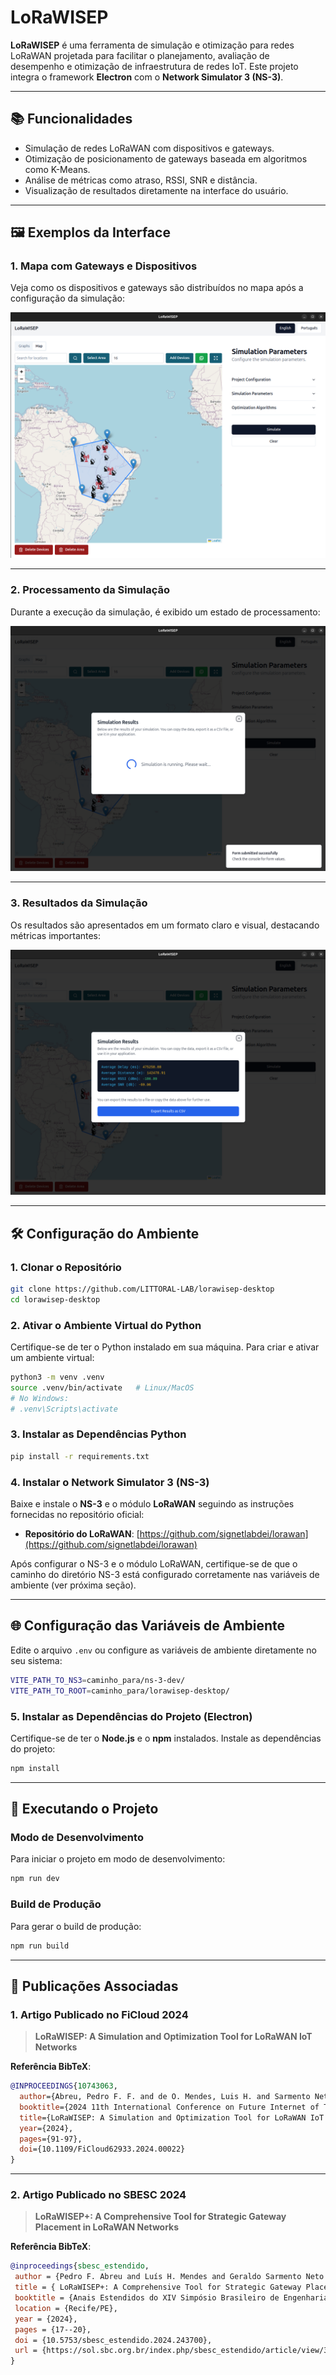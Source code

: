 # LoRaWISEP

**LoRaWISEP** é uma ferramenta de simulação e otimização para redes LoRaWAN projetada para facilitar o planejamento, avaliação de desempenho e otimização de infraestrutura de redes IoT. Este projeto integra o framework **Electron** com o **Network Simulator 3 (NS-3)**.

---

## 📚 Funcionalidades

- Simulação de redes LoRaWAN com dispositivos e gateways.
- Otimização de posicionamento de gateways baseada em algoritmos como K-Means.
- Análise de métricas como atraso, RSSI, SNR e distância.
- Visualização de resultados diretamente na interface do usuário.

---

## 🖼️ Exemplos da Interface

### 1. **Mapa com Gateways e Dispositivos**
Veja como os dispositivos e gateways são distribuídos no mapa após a configuração da simulação:

![Mapa com Gateways e Dispositivos](https://github.com/LITTORAL-LAB/lorawisep-desktop/blob/main/public/map.png)

---

### 2. **Processamento da Simulação**
Durante a execução da simulação, é exibido um estado de processamento:

![Processamento da Simulação](https://github.com/LITTORAL-LAB/lorawisep-desktop/blob/main/public/processing_simulation.png)

---

### 3. **Resultados da Simulação**
Os resultados são apresentados em um formato claro e visual, destacando métricas importantes:

![Resultados da Simulação](https://github.com/LITTORAL-LAB/lorawisep-desktop/blob/main/public/results.png)

---

## 🛠️ Configuração do Ambiente

### 1. Clonar o Repositório
```bash
git clone https://github.com/LITTORAL-LAB/lorawisep-desktop
cd lorawisep-desktop
```

### 2. Ativar o Ambiente Virtual do Python

Certifique-se de ter o Python instalado em sua máquina. Para criar e ativar um ambiente virtual:
```bash
python3 -m venv .venv
source .venv/bin/activate   # Linux/MacOS
# No Windows:
# .venv\Scripts\activate
```

### 3. Instalar as Dependências Python
```bash
pip install -r requirements.txt
```

### 4. Instalar o Network Simulator 3 (NS-3)

Baixe e instale o **NS-3** e o módulo **LoRaWAN** seguindo as instruções fornecidas no repositório oficial:
- **Repositório do LoRaWAN**: [https://github.com/signetlabdei/lorawan](https://github.com/signetlabdei/lorawan)

Após configurar o NS-3 e o módulo LoRaWAN, certifique-se de que o caminho do diretório NS-3 está configurado corretamente nas variáveis de ambiente (ver próxima seção).

---

## 🌐 Configuração das Variáveis de Ambiente

Edite o arquivo `.env` ou configure as variáveis de ambiente diretamente no seu sistema:

```bash
VITE_PATH_TO_NS3=caminho_para/ns-3-dev/
VITE_PATH_TO_ROOT=caminho_para/lorawisep-desktop/
```

### 5. Instalar as Dependências do Projeto (Electron)

Certifique-se de ter o **Node.js** e o **npm** instalados. Instale as dependências do projeto:
```bash
npm install
```

---

## 🚀 Executando o Projeto

### Modo de Desenvolvimento
Para iniciar o projeto em modo de desenvolvimento:
```bash
npm run dev
```

### Build de Produção
Para gerar o build de produção:
```bash
npm run build
```

---

## 📄 Publicações Associadas

### 1. Artigo Publicado no **FiCloud 2024**
> **LoRaWISEP: A Simulation and Optimization Tool for LoRaWAN IoT Networks**

**Referência BibTeX**:
```bibtex
@INPROCEEDINGS{10743063,
  author={Abreu, Pedro F. F. and de O. Mendes, Luis H. and Sarmento Neto, Geraldo A. and da Silva, Thiago A. R. and da S. Veloso, Artur F. and de Vasconcelos, Fillipe M. and Leao, Erico M. and dos Reis Junior, José V.},
  booktitle={2024 11th International Conference on Future Internet of Things and Cloud (FiCloud)}, 
  title={LoRaWISEP: A Simulation and Optimization Tool for LoRaWAN IoT Networks}, 
  year={2024},
  pages={91-97},
  doi={10.1109/FiCloud62933.2024.00022}
}
```

---

### 2. Artigo Publicado no **SBESC 2024**
> **LoRaWISEP+: A Comprehensive Tool for Strategic Gateway Placement in LoRaWAN Networks**

**Referência BibTeX**:
```bibtex
@inproceedings{sbesc_estendido,
 author = {Pedro F. Abreu and Luís H. Mendes and Geraldo Sarmento Neto and Thiago Silva and Artur F. Veloso and Erico Leão e José dos Reis Junior},
 title = { LoRaWISEP+: A Comprehensive Tool for Strategic Gateway Placement in LoRaWAN Networks},
 booktitle = {Anais Estendidos do XIV Simpósio Brasileiro de Engenharia de Sistemas Computacionais},
 location = {Recife/PE},
 year = {2024},
 pages = {17--20},
 doi = {10.5753/sbesc_estendido.2024.243700},
 url = {https://sol.sbc.org.br/index.php/sbesc_estendido/article/view/32254}
}
```